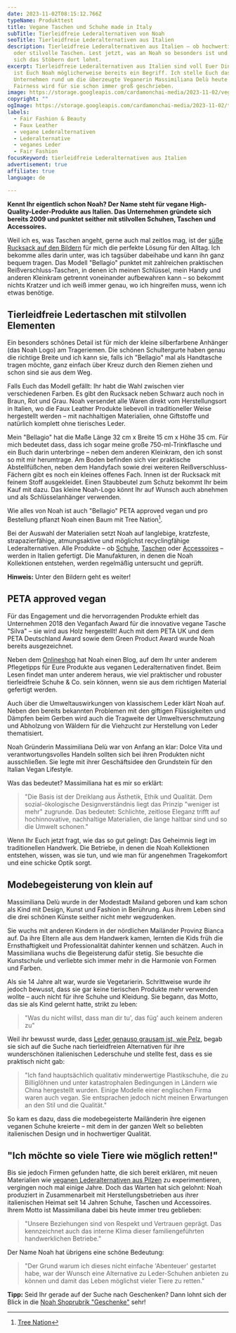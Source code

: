 ```yaml
---
date: 2023-11-02T08:15:12.766Z
typeName: Produkttest
title: Vegane Taschen und Schuhe made in Italy
subTitle: Tierleidfreie Lederalternativen von Noah
seoTitle: Tierleidfreie Lederalternativen aus Italien
description: Tierleidfreie Lederalternativen aus Italien – ob hochwertige Schuhe
  oder stilvolle Taschen. Lest jetzt, was an Noah so besonders ist und warum
  sich das Stöbern dort lohnt.
excerpt: Tierleidfreie Lederalternativen aus Italien sind voll Euer Ding? Dann
  ist Euch Noah möglicherweise bereits ein Begriff. Ich stelle Euch das
  Unternehmen rund um die überzeugte Veganerin Massimiliana Delù heute vor.
  Fairness wird für sie schon immer groß geschrieben.
image: https://storage.googleapis.com/cardamonchai-media/2023-11-02/vegane-lederalterntiven-noah-09-jpg-imagine-080808_515b54_2048_1536/640.webp
copyright: ""
ogImage: https://storage.googleapis.com/cardamonchai-media/2023-11-02/tierleidfreie-lederalternativen-aus-italien-og-jpeg-imagine-080808_473e39_1200_630/640.webp
labels:
  - Fair Fashion & Beauty
  - Faux Leather
  - vegane Lederalternativen
  - Lederalternative
  - veganes Leder
  - Fair Fashion
focusKeyword: tierleidfreie Lederalternativen aus Italien
advertisement: true
affiliate: true
language: de

---
```


**Kennt Ihr eigentlich schon Noah? Der Name steht für vegane High-Quality-Leder-Produkte aus Italien. Das Unternehmen gründete sich bereits 2009 und punktet seither mit stilvollen Schuhen, Taschen und Accessoires.**

Weil ich es, was Taschen angeht, gerne auch mal zeitlos mag, ist der [süße Rucksack auf den Bildern](https://t.adcell.com/p/click?promoId=255976&slotId=80259&param0=https%3A%2F%2Fwww.noah-shop.com%2Fbellagio.html) für mich die perfekte Lösung für den Alltag. Ich bekomme alles darin unter, was ich tagsüber dabeihabe und kann ihn ganz bequem tragen. Das Modell "Bellagio" punktet mit zahlreichen praktischen Reißverschluss-Taschen, in denen ich meinen Schlüssel, mein Handy und anderen Kleinkram getrennt voneinander aufbewahren kann – so bekommt nichts Kratzer und ich weiß immer genau, wo ich hingreifen muss, wenn ich etwas benötige.

## Tierleidfreie Ledertaschen mit stilvollen Elementen

Ein besonders schönes Detail ist für mich der kleine silberfarbene Anhänger (das Noah Logo) am Trageriemen. Die schönen Schultergurte haben genau die richtige Breite und ich kann sie, falls ich "Bellagio" mal als Handtasche tragen möchte, ganz einfach über Kreuz durch den Riemen ziehen und schon sind sie aus dem Weg.

Falls Euch das Modell gefällt: Ihr habt die Wahl zwischen vier verschiedenen Farben. Es gibt den Rucksack neben Schwarz auch noch in Braun, Rot und Grau. Noah versendet alle Waren direkt vom Herstellungsort in Italien, wo die Faux Leather Produkte liebevoll in traditioneller Weise hergestellt werden – mit nachhaltigen Materialien, ohne Giftstoffe und natürlich komplett ohne tierisches Leder.

Mein "Bellagio" hat die Maße Länge 32 cm x Breite 15 cm x Höhe 35 cm. Für mich bedeutet dass, dass ich sogar meine große 750-ml-Trinkflasche und ein Buch darin unterbringe – neben dem anderen Kleinkram, den ich sonst so mit mir herumtrage. Am Boden befinden sich vier praktische Abstellfüßchen, neben dem Handyfach sowie drei weiteren Reißverschluss-Fächern gibt es noch ein kleines offenes Fach. Innen ist der Rucksack mit feinem Stoff ausgekleidet. Einen Staubbeutel zum Schutz bekommt Ihr beim Kauf mit dazu. Das kleine Noah-Logo könnt Ihr auf Wunsch auch abnehmen und als Schlüsselanhänger verwenden.

Wie alles von Noah ist auch "Bellagio" PETA approved vegan und pro Bestellung pflanzt Noah einen Baum mit Tree Nation[^1].

Bei der Auswahl der Materialien setzt Noah auf langlebige, kratzfeste, strapazierfähige, atmungsaktive und möglichst recyclingfähige Lederalternativen. Alle Produkte – ob [Schuhe](https://t.adcell.com/p/click?promoId=255976&slotId=80259&param0=https%3A%2F%2Fwww.noah-shop.com%2Fvegane-schuhe%2F), [Taschen](https://t.adcell.com/p/click?promoId=255976&slotId=80259&param0=https%3A%2F%2Fwww.noah-shop.com%2Fvegan-accessoires%2Fvegane-taschen-handtaschen%2F) oder [Accessoires](https://t.adcell.com/p/click?promoId=255976&slotId=80259&param0=https%3A%2F%2Fwww.noah-shop.com%2Fvegane-accessoires) – werden in Italien gefertigt. Die Manufakturen, in denen die Noah Kollektionen entstehen, werden regelmäßig untersucht und geprüft.

**Hinweis:** Unter den Bildern geht es weiter!

<Gallery name="vegane-lederalternativen-aus-italien-4" />

## PETA approved vegan

Für das Engagement und die hervorragenden Produkte erhielt das Unternehmen 2018 den Veganfach Award für die innovative vegane Tasche "Silva" – sie wird aus Holz hergestellt! Auch mit dem PETA UK und dem PETA Deutschland Award sowie dem Green Product Award wurde Noah bereits ausgezeichnet.

Neben dem [Onlineshop](https://t.adcell.com/p/click?promoId=255976&slotId=80259&param0=https%3A%2F%2Fwww.noah-shop.com%2F) hat Noah einen Blog, auf dem Ihr unter anderem Pflegetipps für Eure Produkte aus veganen Lederalternativen findet. Beim Lesen findet man unter anderem heraus, wie viel praktischer und robuster tierleidfreie Schuhe & Co. sein können, wenn sie aus dem richtigen Material gefertigt werden.

Auch über die Umweltauswirkungen von klassischem Leder klärt Noah auf. Neben den bereits bekannten Problemen mit den giftigen Flüssigkeiten und Dämpfen beim Gerben wird auch die Tragweite der Umweltverschmutzung und Abholzung von Wäldern für die Viehzucht zur Herstellung von Leder thematisiert.

Noah Gründerin Massimiliana Delù war von Anfang an klar: Dolce Vita und verantwortungsvolles Handeln sollten sich bei ihren Produkten nicht ausschließen. Sie legte mit ihrer Geschäftsidee den Grundstein für den Italian Vegan Lifestyle.

Was das bedeutet? Massimiliana hat es mir so erklärt:

> "Die Basis ist der Dreiklang aus Ästhetik, Ethik und Qualität. Dem sozial-ökologische Designverständnis liegt das Prinzip "weniger ist mehr" zugrunde. Das bedeutet: Schlichte, zeitlose Eleganz trifft auf hochinnovative, nachhaltige Materialien, die lange haltbar sind und so die Umwelt schonen."

Wenn Ihr Euch jetzt fragt, wie das so gut gelingt: Das Geheimnis liegt im traditionellen Handwerk. Die Betriebe, in denen die Noah Kollektionen entstehen, wissen, was sie tun, und wie man für angenehmen Tragekomfort und eine schicke Optik sorgt.

## Modebegeisterung von klein auf

Massimiliana Delù wurde in der Modestadt Mailand geboren und kam schon als Kind mit Design, Kunst und Fashion in Berührung. Aus ihrem Leben sind die drei schönen Künste seither nicht mehr wegzudenken.

Sie wuchs mit anderen Kindern in der nördlichen Mailänder Provinz Bianca auf. Da ihre Eltern alle aus dem Handwerk kamen, lernten die Kids früh die Ernsthaftigkeit und Professionalität dahinter kennen und schätzen. Auch in Massimiliana wuchs die Begeisterung dafür stetig. Sie besuchte die Kunstschule und verliebte sich immer mehr in die Harmonie von Formen und Farben.

Als sie 14 Jahre alt war, wurde sie Vegetarierin. Schrittweise wurde ihr jedoch bewusst, dass sie gar keine tierischen Produkte mehr verwenden wollte – auch nicht für ihre Schuhe und Kleidung. Sie begann, das Motto, das sie als Kind gelernt hatte, strikt zu leben:

> "Was du nicht willst, dass man dir tu', das füg' auch keinem anderen zu"

Weil ihr bewusst wurde, dass [Leder genauso grausam ist, wie Pelz](/2020/07/leder-pelz/), begab sie sich auf die Suche nach tierleidfreien Alternativen für ihre wunderschönen italienischen Lederschuhe und stellte fest, dass es sie praktisch nicht gab:

> "Ich fand hauptsächlich qualitativ minderwertige Plastikschuhe, die zu Billiglöhnen und unter katastrophalen Bedingungen in Ländern wie China hergestellt wurden. Einige Modelle einer englischen Firma waren auch vegan. Sie entsprachen jedoch nicht meinen Erwartungen an den Stil und die Qualität."

So kam es dazu, dass die modebegeisterte Mailänderin ihre eigenen veganen Schuhe kreierte – mit dem in der ganzen Welt so beliebten italienischen Design und in hochwertiger Qualität.

## "Ich möchte so viele Tiere wie möglich retten!"

Bis sie jedoch Firmen gefunden hatte, die sich bereit erklären, mit neuen Materialien wie [veganen Lederalternativen aus Pilzen](/2022/01/leder-aus-pilzen/) zu experimentieren, vergingen noch mal einige Jahre. Doch das Warten hat sich gelohnt: Noah produziert in Zusammenarbeit mit Herstellungsbetrieben aus ihrer italienischen Heimat seit 14 Jahren Schuhe, Taschen und Accessoires. Ihrem Motto ist Massimiliana dabei bis heute immer treu geblieben:

> "Unsere Beziehungen sind von Respekt und Vertrauen geprägt. Das kennzeichnet auch das interne Klima dieser familiengeführten handwerklichen Betriebe."

Der Name Noah hat übrigens eine schöne Bedeutung:

> "Der Grund warum ich dieses nicht einfache 'Abenteuer' gestartet habe, war der Wunsch eine Alternative zu Leder-Schuhen anbieten zu können und damit das Leben möglichst vieler Tiere zu retten."

**Tipp:** Seid Ihr gerade auf der Suche nach Geschenken? Dann lohnt sich der Blick in die [Noah Shoprubrik "Geschenke"](https://t.adcell.com/p/click?promoId=255976&slotId=80259&param0=https%3A%2F%2Fwww.noah-shop.com%2Fgeschenkideen%2F) sehr!

<Gallery name="vegane-lederalternativen-aus-italien-3" />

[^1]: [Tree Nation](https://tree-nation.com/de/profil/rock-n-roll-vegan)
